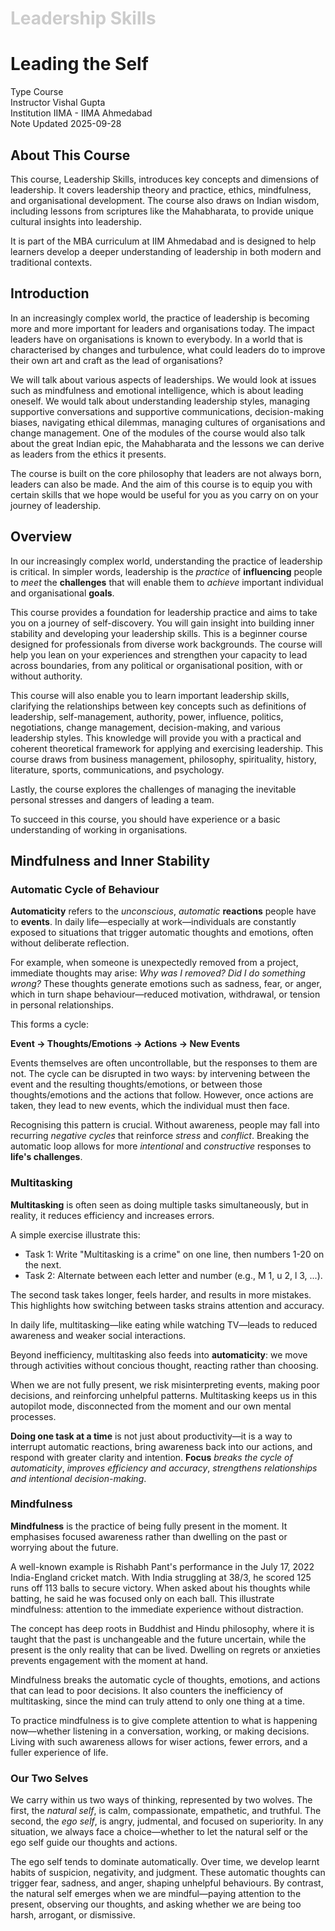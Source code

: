 <h1 style="color: #ccc">Leadership Skills</h1>

# Leading the Self

<div class="badge">
    <span class="key">Type</span>
    <span class="value">Course</span>
</div>
<div class="badge">
    <span class="key">Instructor</span>
    <span class="value">Vishal Gupta</span>
</div>
<div class="badge">
    <span class="key">Institution</span>
    <span class="value">IIMA - IIMA Ahmedabad</span>
</div>
<div class="badge">
    <span class="key">Note Updated</span>
    <span class="value">2025-09-28</span>
</div>

## About This Course

This course, Leadership Skills, introduces key concepts and dimensions of leadership. It covers leadership theory and practice, ethics, mindfulness, and organisational development. The course also draws on Indian wisdom, including lessons from scriptures like the Mahabharata, to provide unique cultural insights into leadership.

It is part of the MBA curriculum at IIM Ahmedabad and is designed to help learners develop a deeper understanding of leadership in both modern and traditional contexts.

## Introduction

In an increasingly complex world, the practice of leadership is becoming more and more important for leaders and organisations today. The impact leaders have on organisations is known to everybody. In a world that is characterised by changes and turbulence, what could leaders do to improve their own art and craft as the lead of organisations?

We will talk about various aspects of leaderships. We would look at issues such as mindfulness and emotional intelligence, which is about leading oneself. We would talk about understanding leadership styles, managing supportive conversations and supportive communications, decision-making biases, navigating ethical dilemmas, managing cultures of organisations and change management. One of the modules of the course would also talk about the great Indian epic, the Mahabharata and the lessons we can derive as leaders from the ethics it presents.

The course is built on the core philosophy that leaders are not always born, leaders can also be made. And the aim of this course is to equip you with certain skills that we hope would be useful for you as you carry on on your journey of leadership.

## Overview

In our increasingly complex world, understanding the practice of leadership is critical. In simpler words, leadership is the *practice* of **influencing** people to *meet* the **challenges** that will enable them to *achieve* important individual and organisational **goals**.

This course provides a foundation for leadership practice and aims to take you on a journey of self-discovery. You will gain insight into building inner stability and developing your leadership skills. This is a beginner course designed for professionals from diverse work backgrounds. The course will help you lean on your experiences and strengthen your capacity to lead across boundaries, from any political or organisational position, with or without authority.

This course will also enable you to learn important leadership skills, clarifying the relationships between key concepts such as definitions of leadership, self-management, authority, power, influence, politics, negotiations, change management, decision-making, and various leadership styles. This knowledge will provide you with a practical and coherent theoretical framework for applying and exercising leadership. This course draws from business management, philosophy, spirituality, history, literature, sports, communications, and psychology.

Lastly, the course explores the challenges of managing the inevitable personal stresses and dangers of leading a team.

To succeed in this course, you should have experience or a basic understanding of working in organisations.

## Mindfulness and Inner Stability

### Automatic Cycle of Behaviour

**Automaticity** refers to the *unconscious*, *automatic* **reactions** people have to **events**. In daily life&mdash;especially at work&mdash;individuals are constantly exposed to situations that trigger automatic thoughts and emotions, often without deliberate reflection.

For example, when someone is unexpectedly removed from a project, immediate thoughts may arise: *Why was I removed? Did I do something wrong?* These thoughts generate emotions such as sadness, fear, or anger, which in turn shape behaviour&mdash;reduced motivation, withdrawal, or tension in personal relationships.

This forms a cycle:

**Event → Thoughts/Emotions → Actions → New Events**

Events themselves are often uncontrollable, but the responses to them are not. The cycle can be disrupted in two ways: by intervening between the event and the resulting thoughts/emotions, or between those thoughts/emotions and the actions that follow. However, once actions are taken, they lead to new events, which the individual must then face.

Recognising this pattern is crucial. Without awareness, people may fall into recurring *negative cycles* that reinforce *stress* and *conflict*. Breaking the automatic loop allows for more *intentional* and *constructive* responses to **life's challenges**.

### Multitasking

**Multitasking** is often seen as doing multiple tasks simultaneously, but in reality, it reduces efficiency and increases errors.

A simple exercise illustrate this:

-   Task 1: Write "Multitasking is a crime" on one line, then numbers 1-20 on the next.
-   Task 2: Alternate between each letter and number (e.g., M 1, u 2, l 3, ...).

The second task takes longer, feels harder, and results in more mistakes. This highlights how switching between tasks strains attention and accuracy.

In daily life, multitasking&mdash;like eating while watching TV&mdash;leads to reduced awareness and weaker social interactions.

Beyond inefficiency, multitasking also feeds into **automaticity**: we move through activities without concious thought, reacting rather than choosing.

When we are not fully present, we risk misinterpreting events, making poor decisions, and reinforcing unhelpful patterns. Multitasking keeps us in this autopilot mode, disconnected from the moment and our own mental processes.

**Doing one task at a time** is not just about productivity&mdash;it is a way to interrupt automatic reactions, bring awareness back into our actions, and respond with greater clarity and intention. **Focus** *breaks the cycle of automaticity*, *improves efficiency and accuracy*, *strengthens relationships and intentional decision-making*.

### Mindfulness

**Mindfulness** is the practice of being fully present in the moment. It emphasises focused awareness rather than dwelling on the past or worrying about the future.

A well-known example is Rishabh Pant's performance in the July 17, 2022 India-England cricket match. With India struggling at 38/3, he scored 125 runs off 113 balls to secure victory. When asked about his thoughts while batting, he said he was focused only on each ball. This illustrate mindfulness: attention to the immediate experience without distraction.

The concept has deep roots in Buddhist and Hindu philosophy, where it is taught that the past is unchangeable and the future uncertain, while the present is the only reality that can be lived. Dwelling on regrets or anxieties prevents engagement with the moment at hand.

Mindfulness breaks the automatic cycle of thoughts, emotions, and actions that can lead to poor decisions. It also counters the inefficiency of multitasking, since the mind can truly attend to only one thing at a time.

To practice mindfulness is to give complete attention to what is happening now&mdash;whether listening in a conversation, working, or making decisions. Living with such awareness allows for wiser actions, fewer errors, and a fuller experience of life.

### Our Two Selves

We carry within us two ways of thinking, represented by two wolves. The first, the *natural self*, is calm, compassionate, empathetic, and truthful. The second, the *ego self*, is angry, judmental, and focused on superiority. In any situation, we always face a choice&mdash;whether to let the natural self or the ego self guide our thoughts and actions.

The ego self tends to dominate automatically. Over time, we develop learnt habits of suspicion, negativity, and judgment. These automatic thoughts can trigger fear, sadness, and anger, shaping unhelpful behaviours. By contrast, the natural self emerges when we are mindful&mdash;paying attention to the present, observing our thoughts, and asking whether we are being too harsh, arrogant, or dismissive.
